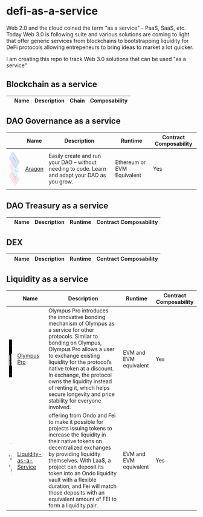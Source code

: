 
# defi-as-a-service

Web 2.0 and the cloud coined the term "as a service" - PaaS, SaaS, etc. Today Web 3.0 is following suite and various solutions are coming to light that offer generic services from blockchains to bootstrapping liquidity for DeFi protocols allowing entrepeneurs to bring ideas to market a lot quicker.

I am creating this repo to track Web 3.0 solutions that can be used "as a service"

## Blockchain as a service

|| Name          | Description    | Chain    | Composability |          
|-------      | -------       | ------         | ------   |------         | 

## DAO Governance as a service

|| Name          | Description    | Runtime    | Contract Composability |          
|-------      | -------       | ------         | ------   |------         | 
|<img src="./images/aragon.png" width="200" height="100">|[Aragon](https://aragon.org/aragon-app)|Easily create and run your DAO – without needing to code. Learn and adapt your DAO as you grow.|Ethereum or EVM Equivalent|Yes|

## DAO Treasury as a service

|| Name          | Description    | Runtime    | Contract Composability |          
|-------      | -------       | ------         | ------   |------         | 

## DEX

|| Name          | Description    | Runtime    | Contract Composability |          
|-------      | -------       | ------         | ------   |------         | 

## Liquidity as a service

|          | Name          | Description    | Runtime  | Contract Composability |          
|-------      | -------       | ------         | ------   |------         | 
|<img src="./images/olympus_pro.png" width="200" height="100">|[Olympus Pro](https://www.olympusdao.finance/olympus-pro)|Olympus Pro introduces the innovative bonding mechanism of Olympus as a service for other protocols. Similar to bonding on Olympus, Olympus Pro allows a user to exchange existing liquidity for the protocol’s native token at a discount. In exchange, the protocol owns the liquidity instead of renting it, which helps secure longevity and price stability for everyone involved.|EVM and EVM equivalent|Yes|
|<img src="./images/ondo_fei.png" width="200" height="100">|[Liquidity-as-a-Service](https://medium.com/fei-protocol/if-you-are-part-of-a-dao-or-protocol-that-wants-to-create-liquidity-for-your-token-without-f49a01f02863)|offering from Ondo and Fei to make it possible for projects issuing tokens to increase the liquidity in their native tokens on decentralized exchanges by providing liquidity themselves. With Laa$, a project can deposit its token into an Ondo liquidity vault with a flexible duration, and Fei will match those deposits with an equivalent amount of FEI to form a liquidity pair.|EVM and EVM equivalent|Yes|

